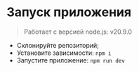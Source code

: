 # Запуск приложения
> Работает с версией node.js: v20.9.0

+ Склонируйте репозиторий;
+ Установите зависимости: ```npm i```
+ Запустите приложение: ```npm run dev```
 